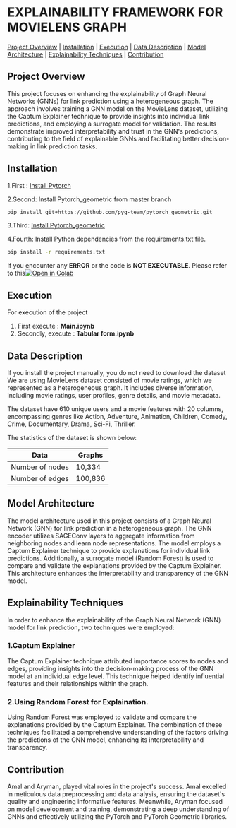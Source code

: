 # EXPLAINABILITY FRAMEWORK FOR MOVIELENS GRAPH

[Project Overview](#project-overview) | [Installation](#installation) | [Execution](#execution) | [Data Description](#data-description) |  [Model Architecture](#model-architecture) | [Explainability Techniques](#explainability-techniques) | [Contribution](#contribution)

## Project Overview

This project focuses on enhancing the explainability of Graph Neural Networks (GNNs) for link prediction using a heterogeneous graph. The approach involves training a GNN model on the MovieLens dataset, utilizing the Captum Explainer technique to provide insights into individual link predictions, and employing a surrogate model for validation. The results demonstrate improved interpretability and trust in the GNN's predictions, contributing to the field of explainable GNNs and facilitating better decision-making in link prediction tasks.

## Installation

1.First : [Install Pytorch](https://pytorch.org/get-started/locally/) 

2.Second: Install Pytorch_geometric from master branch
```bash
pip install git+https://github.com/pyg-team/pytorch_geometric.git
```
3.Third: [Install Pytorch_geometric](https://pytorch-geometric.readthedocs.io/en/latest/install/installation.html)

4.Fourth: Install Python dependencies from the requirements.txt file.
```bash
pip install -r requirements.txt
```
If you encounter any **ERROR** or the code is **NOT EXECUTABLE**. Please refer to this[![Open in Colab](https://colab.research.google.com/assets/colab-badge.svg)](https://colab.research.google.com/drive/19gCLvZi77ih5hTSAjUbHISmX-I9fi12m?usp=sharing)
## Execution 
For execution of the project 
1. First execute : **Main.ipynb**
2. Secondly, execute : **Tabular form.ipynb**

## Data Description
If you install the project manually, you do not need to download the dataset 
We are using MovieLens dataset consisted of movie ratings, which we represented as a heterogeneous graph. It includes diverse information, including movie ratings, user profiles, genre details, and movie metadata.

The dataset have 610 unique users and a movie features with 20 columns, encompassing genres like Action, Adventure, Animation, Children, Comedy, Crime, Documentary, Drama, Sci-Fi, Thriller.

The statistics of the dataset is shown below:

| Data  | Graphs  |
|-------|--------|
| Number of nodes | 10,334  |  
| Number of edges | 100,836  |   


## Model Architecture

The model architecture used in this project consists of a Graph Neural Network (GNN) for link prediction in a heterogeneous graph. 
The GNN encoder utilizes SAGEConv layers to aggregate information from neighboring nodes and learn node representations. 
The model employs a Captum Explainer technique to provide explanations for individual link predictions. 
Additionally, a surrogate model (Random Forest) is used to compare and validate the explanations provided by the Captum Explainer. 
This architecture enhances the interpretability and transparency of the GNN model.

## Explainability Techniques

In order to enhance the explainability of the Graph Neural Network (GNN) model for link prediction, two techniques were employed: 

### 1.Captum Explainer
The Captum Explainer technique attributed importance scores to nodes and edges, providing insights into the decision-making process of the GNN model at an individual edge level. This technique helped identify influential features and their relationships within the graph.

### 2.Using Random Forest for Explaination.
Using Random Forest was employed to validate and compare the explanations provided by the Captum Explainer. The combination of these techniques facilitated a comprehensive understanding of the factors driving the predictions of the GNN model, enhancing its interpretability and transparency.

## Contribution

Amal and Aryman, played vital roles in the project's success. Amal excelled in meticulous data preprocessing and data analysis, ensuring the dataset's quality and engineering informative features. Meanwhile, Aryman focused on model development and training, demonstrating a deep understanding of GNNs and effectively utilizing the PyTorch and PyTorch Geometric libraries.
